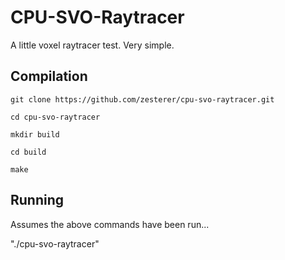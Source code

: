 # CPU-SVO-Raytracer

A little voxel raytracer test. Very simple.

## Compilation

`git clone https://github.com/zesterer/cpu-svo-raytracer.git`

`cd cpu-svo-raytracer`

`mkdir build`

`cd build`

`make`

## Running

Assumes the above commands have been run...

"./cpu-svo-raytracer"
